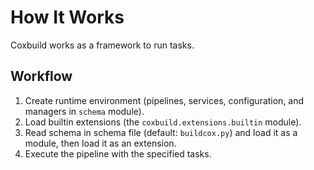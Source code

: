 # How It Works

Coxbuild works as a framework to run tasks.

## Workflow

1. Create runtime environment (pipelines, services, configuration, and managers in `schema` module).
2. Load builtin extensions (the `coxbuild.extensions.builtin` module).
3. Read schema in schema file (default: `buildcox.py`) and load it as a module, then load it as an extension.
4. Execute the pipeline with the specified tasks.
